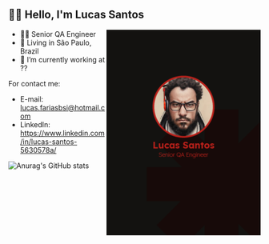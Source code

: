 ## 👋🏾 Hello, I'm Lucas Santos
<img align="right" height="411em" src="luke_1-01.png"/>

- 👨‍💻 Senior QA Engineer
- 📌 Living in São Paulo, Brazil
- 💼 I’m currently working at ??

For contact me:
- E-mail: lucas.fariasbsi@hotmail.com
- LinkedIn: https://www.linkedin.com/in/lucas-santos-5630578a/

![Anurag's GitHub stats](https://github-readme-stats.vercel.app/api?username=LucasSantos1091&show_icons=true&bg_color=131210&title_color=db241c&icon_color=db241c&text_color=efefef)
